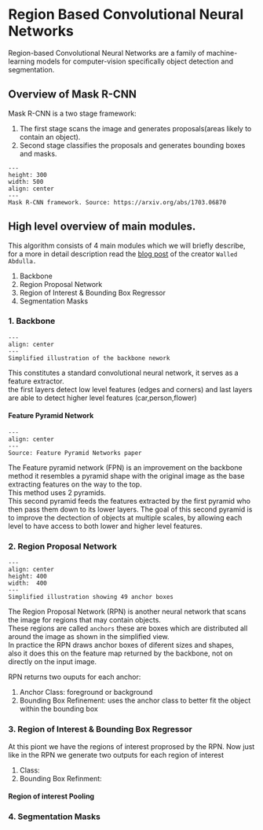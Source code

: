 # Region Based Convolutional Neural Networks
Region-based Convolutional Neural Networks are a family of machine-learning models for computer-vision specifically object detection and segmentation.  

## Overview of Mask R-CNN
Mask R-CNN is a two stage framework: 
1.  The first stage scans the image and generates proposals(areas likely to contain an object).  
2.  Second stage classifies the proposals and generates bounding boxes and masks.

```{figure} ../imgs/cv_imgs/mask-two-stage.png
---
height: 300
width: 500
align: center
---
Mask R-CNN framework. Source: https://arxiv.org/abs/1703.06870

```
## High level overview of main modules.
This algorithm consists of 4 main modules which we will briefly describe,  
for a more in detail description read the [blog post](https://engineering.matterport.com/splash-of-color-instance-segmentation-with-mask-r-cnn-and-tensorflow-7c761e238b46)
of the creator `Walled Abdulla.`

1.  Backbone
2.  Region Proposal Network
3.  Region of Interest & Bounding Box Regressor
4.  Segmentation Masks

### 1. Backbone
```{figure} ../imgs/cv_imgs/backbone.png
---
align: center
---
Simplified illustration of the backbone nework
```
This constitutes a standard convolutional neural network, it serves as a feature extractor.  
the first layers detect low level features (edges and corners) and last layers are able to detect higher level features (car,person,flower)

#### Feature Pyramid Network
```{figure} ../imgs/cv_imgs/feature-pyramid.png
---
align: center
---
Source: Feature Pyramid Networks paper
```

The Feature pyramid network (FPN) is an improvement on the backbone method it resembles a pyramid shape
with the original image as the base extracting features on the way to the top.  
This method uses 2 pyramids.    
This second pyramid feeds the features extracted by the first pyramid who then pass them down to its lower layers.
The goal of this second pyramid is to improve the dectection of objects at multiple scales, by allowing each level to have access to both lower and higher level features.


### 2. Region Proposal Network
```{figure} ../imgs/cv_imgs/rpn-anchors.png
---
align: center
height: 400
width:  400
---
Simplified illustration showing 49 anchor boxes
```

The Region Proposal Network (RPN) is another neural network that scans the image for regions that may contain objects.  
These regions are called `anchors` these are boxes which are distributed all around the image as shown in the simplified view.  
In practice the RPN draws anchor boxes of diferent sizes and shapes,    
also it does this on the feature map returned by the backbone, not on directly on the input image.

RPN returns two ouputs for each anchor:
1.  Anchor Class: foreground or background
2.  Bounding Box Refinement: uses the anchor class to better fit the object within the bounding box


### 3. Region of Interest & Bounding Box Regressor
At this piont we have the regions of interest proprosed by the RPN.
Now just like in the RPN we generate two outputs for each region of interest
1. Class:
2. Bounding Box Refinment:
   

#### Region of interest Pooling

### 4. Segmentation Masks